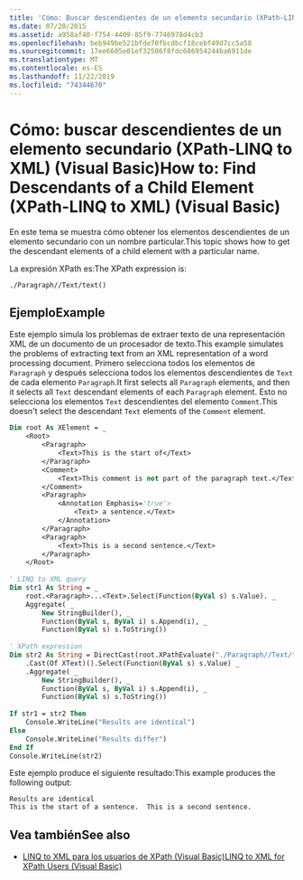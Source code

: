 ```yaml
---
title: 'Cómo: Buscar descendientes de un elemento secundario (XPath-LINQ to XML)'
ms.date: 07/20/2015
ms.assetid: a958af40-f754-4409-85f9-7746978d4cb3
ms.openlocfilehash: beb949be521bfde70fbcdbcf18cebf49d7cc5a58
ms.sourcegitcommit: 17ee6605e01ef32506f8fdc686954244ba6911de
ms.translationtype: MT
ms.contentlocale: es-ES
ms.lasthandoff: 11/22/2019
ms.locfileid: "74344670"
---
```

# <a name="how-to-find-descendants-of-a-child-element-xpath-linq-to-xml-visual-basic"></a><span data-ttu-id="865d1-102">Cómo: buscar descendientes de un elemento secundario (XPath-LINQ to XML) (Visual Basic)</span><span class="sxs-lookup"><span data-stu-id="865d1-102">How to: Find Descendants of a Child Element (XPath-LINQ to XML) (Visual Basic)</span></span>
<span data-ttu-id="865d1-103">En este tema se muestra cómo obtener los elementos descendientes de un elemento secundario con un nombre particular.</span><span class="sxs-lookup"><span data-stu-id="865d1-103">This topic shows how to get the descendant elements of a child element with a particular name.</span></span>  
  
 <span data-ttu-id="865d1-104">La expresión XPath es:</span><span class="sxs-lookup"><span data-stu-id="865d1-104">The XPath expression is:</span></span>  
  
 `./Paragraph//Text/text()`  
  
## <a name="example"></a><span data-ttu-id="865d1-105">Ejemplo</span><span class="sxs-lookup"><span data-stu-id="865d1-105">Example</span></span>  
 <span data-ttu-id="865d1-106">Este ejemplo simula los problemas de extraer texto de una representación XML de un documento de un procesador de texto.</span><span class="sxs-lookup"><span data-stu-id="865d1-106">This example simulates the problems of extracting text from an XML representation of a word processing document.</span></span> <span data-ttu-id="865d1-107">Primero selecciona todos los elementos de `Paragraph` y después selecciona todos los elementos descendientes de `Text` de cada elemento `Paragraph`.</span><span class="sxs-lookup"><span data-stu-id="865d1-107">It first selects all `Paragraph` elements, and then it selects all `Text` descendant elements of each `Paragraph` element.</span></span> <span data-ttu-id="865d1-108">Esto no selecciona los elementos `Text` descendientes del elemento `Comment`.</span><span class="sxs-lookup"><span data-stu-id="865d1-108">This doesn't select the descendant `Text` elements of the `Comment` element.</span></span>  
  
```vb  
Dim root As XElement = _  
    <Root>  
        <Paragraph>  
            <Text>This is the start of</Text>  
        </Paragraph>  
        <Comment>  
            <Text>This comment is not part of the paragraph text.</Text>  
        </Comment>  
        <Paragraph>  
            <Annotation Emphasis='true'>  
                <Text> a sentence.</Text>  
            </Annotation>  
        </Paragraph>  
        <Paragraph>  
            <Text>This is a second sentence.</Text>  
        </Paragraph>  
    </Root>  
  
' LINQ to XML query  
Dim str1 As String = _  
    root.<Paragraph>...<Text>.Select(Function(ByVal s) s.Value). _  
    Aggregate( _  
        New StringBuilder(), _  
        Function(ByVal s, ByVal i) s.Append(i), _  
        Function(ByVal s) s.ToString())  
  
' XPath expression  
Dim str2 As String = DirectCast(root.XPathEvaluate("./Paragraph//Text/text()"), IEnumerable) _  
    .Cast(Of XText)().Select(Function(ByVal s) s.Value) _  
    .Aggregate( _  
        New StringBuilder(), _  
        Function(ByVal s, ByVal i) s.Append(i), _  
        Function(ByVal s) s.ToString())  
  
If str1 = str2 Then  
    Console.WriteLine("Results are identical")  
Else  
    Console.WriteLine("Results differ")  
End If  
Console.WriteLine(str2)  
```  
  
 <span data-ttu-id="865d1-109">Este ejemplo produce el siguiente resultado:</span><span class="sxs-lookup"><span data-stu-id="865d1-109">This example produces the following output:</span></span>  
  
```console  
Results are identical  
This is the start of a sentence.  This is a second sentence.  
```  
  
## <a name="see-also"></a><span data-ttu-id="865d1-110">Vea también</span><span class="sxs-lookup"><span data-stu-id="865d1-110">See also</span></span>

- [<span data-ttu-id="865d1-111">LINQ to XML para los usuarios de XPath (Visual Basic)</span><span class="sxs-lookup"><span data-stu-id="865d1-111">LINQ to XML for XPath Users (Visual Basic)</span></span>](../../../../visual-basic/programming-guide/concepts/linq/linq-to-xml-for-xpath-users.md)
